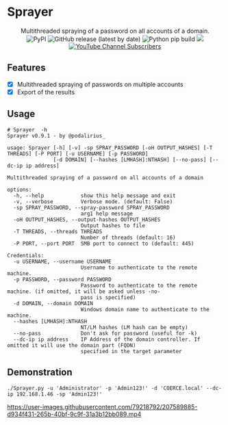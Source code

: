 # Sprayer

<p align="center">
  Multithreaded spraying of a password on all accounts of a domain.
  <br>
  <img alt="PyPI" src="https://img.shields.io/pypi/v/Sprayer">
  <img alt="GitHub release (latest by date)" src="https://img.shields.io/github/v/release/p0dalirius/Sprayer">
  <img alt="Python pip build" src="https://github.com/p0dalirius/Sprayer/actions/workflows/python-pip-build.yml/badge.svg">
  <a href="https://twitter.com/intent/follow?screen_name=podalirius_" title="Follow"><img src="https://img.shields.io/twitter/follow/podalirius_?label=Podalirius&style=social"></a>
  <a href="https://www.youtube.com/c/Podalirius_?sub_confirmation=1" title="Subscribe"><img alt="YouTube Channel Subscribers" src="https://img.shields.io/youtube/channel/subscribers/UCF_x5O7CSfr82AfNVTKOv_A?style=social"></a>
  <br>
</p>

## Features

 - [x] Multithreaded spraying of passwords on multiple accounts
 - [x] Export of the results

## Usage

```
# Sprayer  -h
Sprayer v0.9.1 - by @podalirius_

usage: Sprayer [-h] [-v] -sp SPRAY_PASSWORD [-oH OUTPUT_HASHES] [-T THREADS] [-P PORT] [-u USERNAME] [-p PASSWORD]
               [-d DOMAIN] [--hashes [LMHASH]:NTHASH] [--no-pass] [--dc-ip ip address]

Multithreaded spraying of a password on all accounts of a domain

options:
  -h, --help            show this help message and exit
  -v, --verbose         Verbose mode. (default: False)
  -sp SPRAY_PASSWORD, --spray-password SPRAY_PASSWORD
                        arg1 help message
  -oH OUTPUT_HASHES, --output-hashes OUTPUT_HASHES
                        Output hashes to file
  -T THREADS, --threads THREADS
                        Number of threads (default: 16)
  -P PORT, --port PORT  SMB port to connect to (default: 445)

Credentials:
  -u USERNAME, --username USERNAME
                        Username to authenticate to the remote machine.
  -p PASSWORD, --password PASSWORD
                        Password to authenticate to the remote machine. (if omitted, it will be asked unless -no-
                        pass is specified)
  -d DOMAIN, --domain DOMAIN
                        Windows domain name to authenticate to the machine.
  --hashes [LMHASH]:NTHASH
                        NT/LM hashes (LM hash can be empty)
  --no-pass             Don't ask for password (useful for -k)
  --dc-ip ip address    IP Address of the domain controller. If omitted it will use the domain part (FQDN)
                        specified in the target parameter

```

## Demonstration

```
./Sprayer.py -u 'Administrator' -p 'Admin123!' -d 'COERCE.local' --dc-ip 192.168.1.46 -sp 'Admin123!'
```

https://user-images.githubusercontent.com/79218792/207589885-d934f431-265b-40bf-9c9f-31a3b12bb089.mp4
